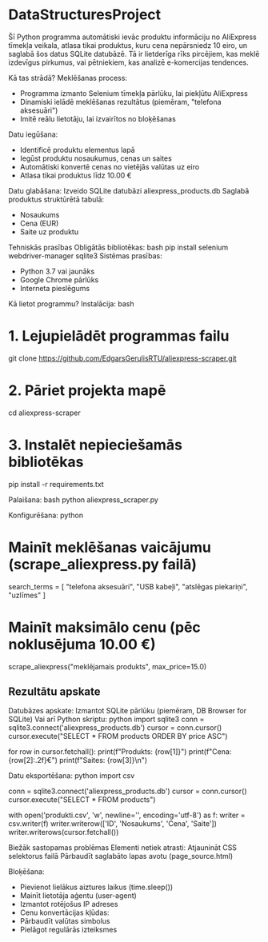 # DataStructuresProject

Šī Python programma automātiski ievāc produktu informāciju no AliExpress tīmekļa veikala, atlasa tikai produktus, kuru cena nepārsniedz 10 eiro, un saglabā šos datus SQLite datubāzē. Tā ir lietderīga rīks pircējiem, kas meklē izdevīgus pirkumus, vai pētniekiem, kas analizē e-komercijas tendences.

Kā tas strādā?
Meklēšanas process:
* Programma izmanto Selenium tīmekļa pārlūku, lai piekļūtu AliExpress
* Dinamiski ielādē meklēšanas rezultātus (piemēram, "telefona aksesuāri")
* Imitē reālu lietotāju, lai izvairītos no bloķēšanas

Datu iegūšana:
* Identificē produktu elementus lapā
* Iegūst produktu nosaukumus, cenas un saites
* Automātiski konvertē cenas no vietējās valūtas uz eiro
* Atlasa tikai produktus līdz 10.00 €

Datu glabāšana:
Izveido SQLite datubāzi aliexpress_products.db
Saglabā produktus struktūrētā tabulā:
* Nosaukums
* Cena (EUR)
* Saite uz produktu

Tehniskās prasības
Obligātās bibliotēkas:
bash
pip install selenium webdriver-manager sqlite3
Sistēmas prasības:
* Python 3.7 vai jaunāks
* Google Chrome pārlūks
* Interneta pieslēgums

Kā lietot programmu?
Instalācija:
bash
# 1. Lejupielādēt programmas failu
git clone https://github.com/EdgarsGerulisRTU/aliexpress-scraper.git

# 2. Pāriet projekta mapē
cd aliexpress-scraper

# 3. Instalēt nepieciešamās bibliotēkas
pip install -r requirements.txt

Palaišana:
bash
python aliexpress_scraper.py

Konfigurēšana:
python
# Mainīt meklēšanas vaicājumu (scrape_aliexpress.py failā)
search_terms = [
    "telefona aksesuāri",
    "USB kabeļi",
    "atslēgas piekariņi",
    "uzlīmes"
]

# Mainīt maksimālo cenu (pēc noklusējuma 10.00 €)
scrape_aliexpress("meklējamais produkts", max_price=15.0)

## Rezultātu apskate
Datubāzes apskate:
Izmantot SQLite pārlūku (piemēram, DB Browser for SQLite)
Vai arī Python skriptu:
python
import sqlite3
conn = sqlite3.connect('aliexpress_products.db')
cursor = conn.cursor()
cursor.execute("SELECT * FROM products ORDER BY price ASC")

for row in cursor.fetchall():
    print(f"Produkts: {row[1]}")
    print(f"Cena: {row[2]:.2f}€")
    print(f"Saites: {row[3]}\n")

Datu eksportēšana:
python
import csv

conn = sqlite3.connect('aliexpress_products.db')
cursor = conn.cursor()
cursor.execute("SELECT * FROM products")

with open('produkti.csv', 'w', newline='', encoding='utf-8') as f:
    writer = csv.writer(f)
    writer.writerow(['ID', 'Nosaukums', 'Cena', 'Saite'])
    writer.writerows(cursor.fetchall())
    
Biežāk sastopamas problēmas
Elementi netiek atrasti:
Atjaunināt CSS selektorus failā
Pārbaudīt saglabāto lapas avotu (page_source.html)

Bloķēšana:
* Pievienot lielākus aiztures laikus (time.sleep())
* Mainīt lietotāja aģentu (user-agent)
* Izmantot rotējošus IP adreses
* Cenu konvertācijas kļūdas:
* Pārbaudīt valūtas simbolus
* Pielāgot regulārās izteiksmes
